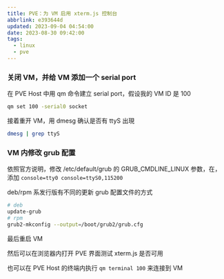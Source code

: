 ```yaml
---
title: PVE：为 VM 启用 xterm.js 控制台
abbrlink: e393644d
updated: 2023-09-04 04:54:00
date: 2023-08-30 09:42:00
tags:
  - linux
  - pve
---
```


### 关闭 VM，并给 VM 添加一个 serial port

在 PVE Host 中用 qm 命令建立 serial port，假设我的 VM ID 是 100

```bash
qm set 100 -serial0 socket
```

接着重开 VM，用 dmesg 确认是否有 ttyS 出現

```bash
dmesg | grep ttyS
```

### VM 内修改 grub 配置

依照官方说明，修改 /etc/default/grub 的 GRUB_CMDLINE_LINUX 参数，在，添加 `console=tty0 console=ttyS0,115200`

deb/rpm 系发行版有不同的更新 grub 配置文件的方式

```bash
# deb
update-grub
# rpm
grub2-mkconfig --output=/boot/grub2/grub.cfg
```

最后重启 VM

然后可以在浏览器内打开 PVE 界面测试 xterm.js 是否可用

也可以在 PVE Host 的终端内执行 `qm terminal 100` 来连接到 VM
